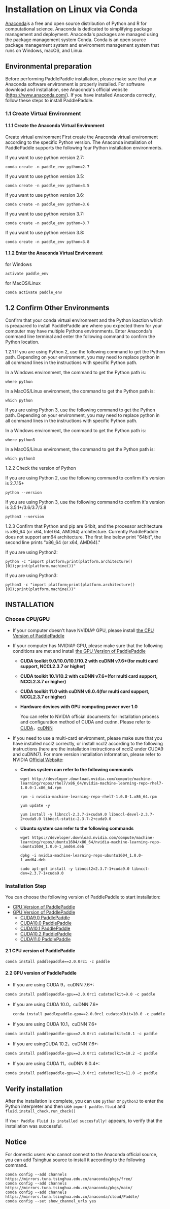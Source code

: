 # Installation on Linux via Conda

[Anaconda](https://www.anaconda.com/)is a free and open source distribution of Python and R for computational science. Anaconda is dedicated to simplifying package management and deployment. Anaconda's packages are managed using the package management system Conda. Conda is an open source package management system and environment management system that runs on Windows, macOS, and Linux.


## Environmental preparation

Before performing PaddlePaddle installation, please make sure that your Anaconda software environment is properly installed. For software download and installation, see Anaconda's official website (https://www.anaconda.com/). If you have installed Anaconda correctly, follow these steps to install PaddlePaddle.



### 1.1 Create Virtual Environment

#### 1.1.1 Create the Anaconda Virtual Environment

Create virtual environment First create the Anaconda virtual environment according to the specific Python version. The Anaconda installation of PaddlePaddle supports the following four Python installation environments.

If you want to use python version 2.7:

```
conda create -n paddle_env python=2.7
```

If you want to use python version 3.5:

```
conda create -n paddle_env python=3.5
```

If you want to use python version 3.6:

```
conda create -n paddle_env python=3.6
```

If you want to use python version 3.7:

```
conda create -n paddle_env python=3.7
```

If you want to use python version 3.8:

```
conda create -n paddle_env python=3.8
```



#### 1.1.2 Enter the Anaconda Virtual Environment

for Windows

```
activate paddle_env
```

for MacOS/Linux

```
conda activate paddle_env
```



## 1.2 Confirm Other Environments

Confirm that your conda virtual environment and the Python loaction which is preapared to install PaddlePaddle are where you expected them for your computer may have multiple Pythons environments. Enter Anaconda's command line terminal and enter the following command to confirm the Python location.

1.2.1 If you are using Python 2, use the following command to get the Python path. Depending on your environment, you may need to replace python in all command lines in the instructions with specific Python path.

In a Windows environment, the command to get the Python path is:

```
where python
```

In a MacOS/Linux environment, the command to get the Python path is:

```
which python
```



If you are using Python 3, use the following command to get the Python path. Depending on your environment, you may need to replace python in all command lines in the instructions with specific Python path.

In a Windows environment, the command to get the Python path is:

```
where python3
```

In a MacOS/Linux environment, the command to get the Python path is:

```
which python3
```



1.2.2 Check the version of Python

If you are using Python 2, use the following command to confirm it's version is 2.7.15+

```
python --version
```

If you are using Python 3, use the following command to confirm it's version is 3.5.1+/3.6/3.7/3.8

```
python3 --version
```



1.2.3 Confirm that Python and pip are 64bit, and the processor architecture is x86_64 (or x64, Intel 64, AMD64) architecture. Currently PaddlePaddle does not support arm64 architecture. The first line below print "64bit", the second line prints "x86_64 (or x64, AMD64)."

If you are using Python2:

```
python -c "import platform;print(platform.architecture()[0]);print(platform.machine())"
```

If you are using Python3:

```
python3 -c "import platform;print(platform.architecture()[0]);print(platform.machine())"
```





## INSTALLATION

### Choose CPU/GPU

* If your computer doesn't have NVIDIA® GPU, please install [the CPU Version of PaddlePaddle](#cpu)

* If your computer has NVIDIA® GPU, please make sure that the following conditions are met and install [the GPU Version of PaddlePaddle](#gpu)

  * **CUDA toolkit 9.0/10.0/10.1/10.2 with cuDNN v7.6+(for multi card support, NCCL2.3.7 or higher)**

  * **CUDA toolkit 10.1/10.2 with cuDNN v7.6+(for multi card support, NCCL2.3.7 or higher)**

  * **CUDA toolkit 11.0 with cuDNN v8.0.4(for multi card support, NCCL2.3.7 or higher)**

  * **Hardware devices with GPU computing power over 1.0**

    You can refer to NVIDIA official documents for installation process and configuration method of CUDA and cudnn. Please refer to [CUDA](https://docs.nvidia.com/cuda/cuda-installation-guide-linux/)，[cuDNN](https://docs.nvidia.com/deeplearning/sdk/cudnn-install/)

* If you need to use a multi-card environment, please make sure that you have installed nccl2 correctly, or install nccl2 according to the following instructions (here are the installation instructions of nccl2 under CUDA9 and cuDNN7). For more version installation information, please refer to NVIDIA [Official Website](https://developer.nvidia.com/nccl):

  * **Centos system can refer to the following commands**

        wget http://developer.download.nvidia.com/compute/machine-learning/repos/rhel7/x86_64/nvidia-machine-learning-repo-rhel7-1.0.0-1.x86_64.rpm

    ```
    rpm -i nvidia-machine-learning-repo-rhel7-1.0.0-1.x86_64.rpm
    ```

    ```
    yum update -y
    ```

    ```
    yum install -y libnccl-2.3.7-2+cuda9.0 libnccl-devel-2.3.7-2+cuda9.0 libnccl-static-2.3.7-2+cuda9.0
    ```

  * **Ubuntu system can refer to the following commands**

    ```
    wget https://developer.download.nvidia.com/compute/machine-learning/repos/ubuntu1604/x86_64/nvidia-machine-learning-repo-ubuntu1604_1.0.0-1_amd64.deb
    ```

    ```
    dpkg -i nvidia-machine-learning-repo-ubuntu1604_1.0.0-1_amd64.deb
    ```

    ```
    sudo apt-get install -y libnccl2=2.3.7-1+cuda9.0 libnccl-dev=2.3.7-1+cuda9.0
    ```



### Installation Step

You can choose the following version of PaddlePaddle to start installation:

* [CPU Version of PaddlePaddle](#cpu)
* [GPU Version of PaddlePaddle](#gpu)
  * [CUDA9.0 PaddlePaddle](#cuda9)
  * [CUDA10.0 PaddlePaddle](#cuda10)
  * [CUDA10.1 PaddlePaddle](#cuda10.1)
  * [CUDA10.2 PaddlePaddle](#cuda10.2)
  * [CUDA11.0 PaddlePaddle](#cuda11)



#### 2.1 <span id="cpu">CPU version of PaddlePaddle</span>

```
conda install paddlepaddle==2.0.0rc1 -c paddle
```



#### 2.2<span id="gpu"> GPU version of PaddlePaddle</span>

*  <span id="cuda9">If you are using CUDA 9，cuDNN 7.6+:</span>

  ```
  conda install paddlepaddle-gpu==2.0.0rc1 cudatoolkit=9.0 -c paddle
  ```

* <span id="cuda10">If you are using CUDA 10.0，cuDNN 7.6+</span>

  ```
  conda install paddlepaddle-gpu==2.0.0rc1 cudatoolkit=10.0 -c paddle
  ```

*  <span id="cuda10.1">If you are using CUDA 10.1，cuDNN 7.6+</span>

  ```
  conda install paddlepaddle-gpu==2.0.0rc1 cudatoolkit=10.1 -c paddle
  ```

*  <span id="cuda10.2">If you are usingCUDA 10.2，cuDNN 7.6+:</span>

  ```
  conda install paddlepaddle-gpu==2.0.0rc1 cudatoolkit=10.2 -c paddle
  ```

*  <span id="cuda11">If you are using CUDA 11，cuDNN 8.0.4+:</span>

  ```
  conda install paddlepaddle-gpu==2.0.0rc1 cudatoolkit=11.0 -c paddle
  ```



## Verify installation

After the installation is complete, you can use `python` or `python3` to enter the Python interpreter and then use `import paddle.fluid` and `fluid.install_check.run_check()`

If `Your Paddle Fluid is installed succesfully!` appears, to verify that the installation was successful.



## Notice

For domestic users who cannot connect to the Anaconda official source, you can add Tsinghua source to install it according to the following command.

```
conda config --add channels https://mirrors.tuna.tsinghua.edu.cn/anaconda/pkgs/free/
conda config --add channels https://mirrors.tuna.tsinghua.edu.cn/anaconda/pkgs/main/
conda config --add channels https://mirrors.tuna.tsinghua.edu.cn/anaconda/cloud/Paddle/
conda config --set show_channel_urls yes
```
